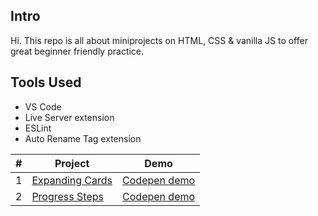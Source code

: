 ## Intro
Hi. This repo is all about miniprojects on HTML, CSS & vanilla JS to offer great beginner friendly practice.

## Tools Used
- VS Code
- Live Server extension
- ESLint
- Auto Rename Tag extension

| # | Project | Demo |
| ------ | ------ | ------ |
| 1 | [Expanding Cards](https://github.com/pkrc267/50-Projects/tree/master/Project-1) | [Codepen demo](https://codepen.io/pkrc267/full/bGqjROE) |
| 2 | [Progress Steps](https://github.com/pkrc267/50-Projects/tree/master/Project-2) | [Codepen demo]() |